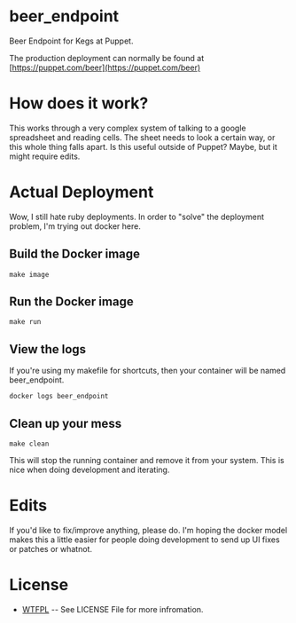 beer_endpoint
=============

Beer Endpoint for Kegs at Puppet.

The production deployment can normally be found at [https://puppet.com/beer](https://puppet.com/beer)

# How does it work?

This works through a very complex system of talking to a google spreadsheet and
reading cells. The sheet needs to look a certain way, or this whole thing falls
apart. Is this useful outside of Puppet? Maybe, but it might require
edits.

# Actual Deployment

Wow, I still hate ruby deployments. In order to "solve" the deployment problem, I'm trying out docker here.

## Build the Docker image

  `make image`


## Run the Docker image


  `make run`


## View the logs


If you're using my makefile for shortcuts, then your container will be named
beer_endpoint.

  `docker logs beer_endpoint`


## Clean up your mess

  `make clean`

This will stop the running container and remove it from your system. This is
nice when doing development and iterating.


# Edits

If you'd like to fix/improve anything, please do. I'm hoping the docker model
makes this a little easier for people doing development to send up UI fixes or
patches or whatnot.

# License

  * [WTFPL](http://www.wtfpl.net/) -- See LICENSE File for more infromation.
